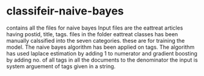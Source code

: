 # classifeir-naive-bayes
contains all the files for naive bayes
Input files are the eattreat articles having postid, title, tags.
files in the folder eattreat classes has been manually calssified into the seven categories.
these are for training the model.
The naive bayes algorithm has been applied on tags.
The algorithm has used laplace estimation by adding 1 to numerator and gradient boosting by adding no. of all tags in all the documents to the denominator
the input is system arguement of tags given in a string.
